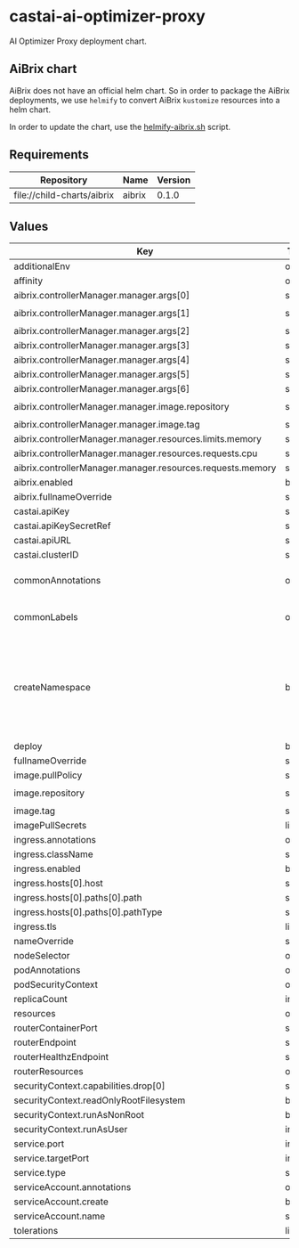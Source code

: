# castai-ai-optimizer-proxy

AI Optimizer Proxy deployment chart.

## AiBrix chart

AiBrix does not have an official helm chart. So in order to package the AiBrix deployments, we use `helmify` to
convert AiBrix `kustomize` resources into a helm chart.

In order to update the chart, use the [helmify-aibrix.sh](./helmify-aibrix.sh) script.

## Requirements

| Repository | Name | Version |
|------------|------|---------|
| file://child-charts/aibrix | aibrix | 0.1.0 |

## Values

| Key | Type | Default | Description |
|-----|------|---------|-------------|
| additionalEnv | object | `{}` |  |
| affinity | object | `{}` |  |
| aibrix.controllerManager.manager.args[0] | string | `"--leader-elect"` |  |
| aibrix.controllerManager.manager.args[1] | string | `"--leader-election-id=castai-aibrix-pod-autoscaler-controller"` |  |
| aibrix.controllerManager.manager.args[2] | string | `"--health-probe-bind-address=:8081"` |  |
| aibrix.controllerManager.manager.args[3] | string | `"--metrics-bind-address=0"` |  |
| aibrix.controllerManager.manager.args[4] | string | `"--controllers=pod-autoscaler-controller"` |  |
| aibrix.controllerManager.manager.args[5] | string | `"--disable-webhook"` |  |
| aibrix.controllerManager.manager.args[6] | string | `"--leader-election-namespace=castai-agent"` |  |
| aibrix.controllerManager.manager.image.repository | string | `"us-docker.pkg.dev/castai-hub/library/aibrix/controller-manager"` |  |
| aibrix.controllerManager.manager.image.tag | string | `"0ca6da25cc3915015fbfd756637a22341d62b50f"` |  |
| aibrix.controllerManager.manager.resources.limits.memory | string | `"64Mi"` |  |
| aibrix.controllerManager.manager.resources.requests.cpu | string | `"10m"` |  |
| aibrix.controllerManager.manager.resources.requests.memory | string | `"64Mi"` |  |
| aibrix.enabled | bool | `false` |  |
| aibrix.fullnameOverride | string | `"castai-aibrix"` |  |
| castai.apiKey | string | `""` |  |
| castai.apiKeySecretRef | string | `""` |  |
| castai.apiURL | string | `"https://api.cast.ai"` |  |
| castai.clusterID | string | `""` |  |
| commonAnnotations | object | `{}` | Annotations to add to all resources. |
| commonLabels | object | `{}` | Labels to add to all resources. |
| createNamespace | bool | `false` | By default castai-llms namespace is expected to be created explicitly during onboarding. |
| deploy | bool | `true` |  |
| fullnameOverride | string | `""` |  |
| image.pullPolicy | string | `"IfNotPresent"` |  |
| image.repository | string | `"us-docker.pkg.dev/castai-hub/library/ai-optimizer-proxy"` |  |
| image.tag | string | `""` |  |
| imagePullSecrets | list | `[]` |  |
| ingress.annotations | object | `{}` |  |
| ingress.className | string | `""` |  |
| ingress.enabled | bool | `false` |  |
| ingress.hosts[0].host | string | `"chart-example.local"` |  |
| ingress.hosts[0].paths[0].path | string | `"/"` |  |
| ingress.hosts[0].paths[0].pathType | string | `"ImplementationSpecific"` |  |
| ingress.tls | list | `[]` |  |
| nameOverride | string | `""` |  |
| nodeSelector | object | `{}` |  |
| podAnnotations | object | `{}` |  |
| podSecurityContext | object | `{}` |  |
| replicaCount | int | `1` |  |
| resources | object | `{}` |  |
| routerContainerPort | string | `"10000"` |  |
| routerEndpoint | string | `"http://localhost:10000/v1/chat/completions"` |  |
| routerHealthzEndpoint | string | `"http://localhost:10000/healthz"` |  |
| routerResources | object | `{}` |  |
| securityContext.capabilities.drop[0] | string | `"ALL"` |  |
| securityContext.readOnlyRootFilesystem | bool | `true` |  |
| securityContext.runAsNonRoot | bool | `true` |  |
| securityContext.runAsUser | int | `1000` |  |
| service.port | int | `443` |  |
| service.targetPort | int | `8080` |  |
| service.type | string | `"ClusterIP"` |  |
| serviceAccount.annotations | object | `{}` |  |
| serviceAccount.create | bool | `true` |  |
| serviceAccount.name | string | `""` |  |
| tolerations | list | `[]` |  |